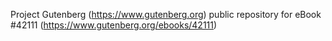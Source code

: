 Project Gutenberg (https://www.gutenberg.org) public repository for eBook #42111 (https://www.gutenberg.org/ebooks/42111)
